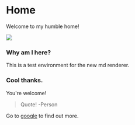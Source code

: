 # Home

Welcome to my humble home!

![](https://emoji.dutl.uk/png/128x128/%F0%9F%8F%A1.png)

### Why am I here?

This is a test environment for the new md renderer.

### Cool thanks.

You're welcome!

> Quote! 
> -Person

Go to [google](https://google.com/search?q=google) to find out more.